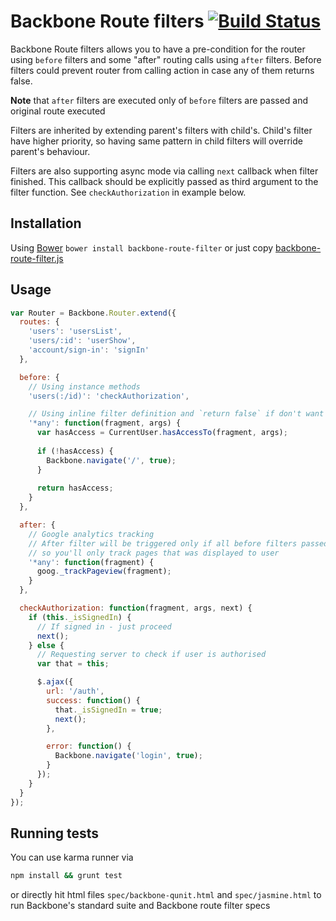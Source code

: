 Backbone Route filters [![Build Status](https://travis-ci.org/fantactuka/backbone-route-filter.png?branch=master)](https://travis-ci.org/fantactuka/backbone-route-filter)
==================

Backbone Route filters allows you to have a pre-condition for the router using `before` filters and some
"after" routing calls using `after` filters. Before filters could prevent router from calling action in case 
any of them returns false. 

**Note** that `after` filters are executed only of `before` filters are passed and original route executed

Filters are inherited by extending parent's filters with child's. Child's filter have higher priority, so having same
pattern in child filters will override parent's behaviour.

Filters are also supporting async mode via calling `next` callback when filter finished. This callback should be explicitly
passed as third argument to the filter function. See `checkAuthorization` in example below.

## Installation
Using [Bower](http://twitter.github.com/bower/) `bower install backbone-route-filter` or just copy [backbone-route-filter.js](https://raw.github.com/fantactuka/backbone-route-filter/master/backbone-route-filter.js)

## Usage

```js
var Router = Backbone.Router.extend({
  routes: {
    'users': 'usersList',
    'users/:id': 'userShow',
    'account/sign-in': 'signIn'
  },

  before: {
    // Using instance methods
    'users(:/id)': 'checkAuthorization',

    // Using inline filter definition and `return false` if don't want route to be executed
    '*any': function(fragment, args) {
      var hasAccess = CurrentUser.hasAccessTo(fragment, args);
      
      if (!hasAccess) {
        Backbone.navigate('/', true);
      }
      
      return hasAccess;
    }
  },

  after: {
    // Google analytics tracking
    // After filter will be triggered only if all before filters passed and action was triggered,
    // so you'll only track pages that was displayed to user
    '*any': function(fragment) {
      goog._trackPageview(fragment);
    }
  },

  checkAuthorization: function(fragment, args, next) {
    if (this._isSignedIn) {
      // If signed in - just proceed
      next();
    } else {
      // Requesting server to check if user is authorised
      var that = this;

      $.ajax({
        url: '/auth',
        success: function() {
          that._isSignedIn = true;
          next();
        },

        error: function() {
          Backbone.navigate('login', true);
        }
      });
    }
  }
});
```

## Running tests
You can use karma runner via

```bash
npm install && grunt test
```

or directly hit html files `spec/backbone-qunit.html` and `spec/jasmine.html` to run Backbone's standard suite and
Backbone route filter specs
